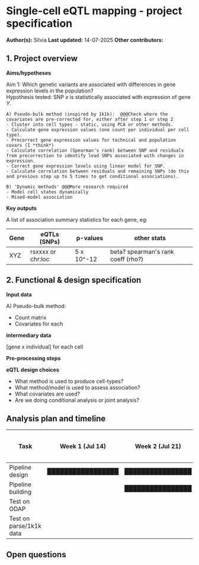 # Single-cell eQTL mapping - project specification

**Author(s):** Silvia
**Last updated:** 14-07-2025
**Other contributors:**

## 1. Project overview

**Aims/hypotheses**

Aim 1: Which genetic variants are associated with differences in gene expression levels in the population?  
Hypothesis tested: SNP *x* is statistically associated with expression of gene *Y*.

    A) Pseudo-bulk method (inspired by 1k1k):  @@@Check where the covariates are pre-corrected for, either after step 1 or step 2
    - Cluster into cell types - static, using PCA or other methods.  
    - Calculate gene expression values (one count per individual per cell type).  
    - Precorrect gene expression values for technical and population covars (I *think*)
    - Calculate correlation (Spearman's rank) between SNP and residuals from precorrection to identify lead SNPs associated with changes in expression.  
    - Correct gene expression levels using linear model for SNP.  
    - Calculate correlation between residuals and remaining SNPs (do this and previous step up to 5 times to get conditional associations). 

    B) 'Dynamic methods' @@@More research required
    - Model cell states dynamically
    - Mixed-model association 

**Key outputs**

A list of association summary statistics for each gene, eg:

|Gene | eQTLs (SNPs) | p-values | other stats|
|----|----|----|----|
| XYZ | rsxxxx or chr:loc | 5 x 10^-12 | beta? spearman's rank coeff (rho?)|

## 2. Functional & design specification

**Input data**

A) Pseudo-bulk method:
- Count matrix
- Covariates for each 

**intermediary data**

[gene x individual] for each cell

**Pre-processing steps**

**eQTL design choices**
- What method is used to produce cell-types?
- What method/model is used to assess association?
- What covariates are used?
- Are we doing conditional analysis or joint analysis?

## Analysis plan and timeline

| Task                        | Week 1 (Jul 14) | Week 2 (Jul 21) | Week 3 (Jul 28) | Week 4 (Aug 4) | Week 5 (Aug 11) |
|-----------------------------|------------------|----------------|-----------------|------------------|------------------|
| Pipeline design             | █████████████████|████████████████|█████████████████|                  |                  |
| Pipeline building           |                  |████████████████|█████████████████|██████████████████|                  |
| Test on ODAP                |                  |                |                 |                  |                  |
| Test on parse/1k1k data     |                  |                |█████████████████|                  |                  |

## Open questions
